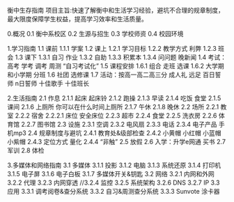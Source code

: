衡中生存指南
项目主旨:快速了解衡中和生活学习经验，避坑不合理的规章制度，最大限度保障学生权益，提高学习效率和生活质量。

0.概况
    0.1 衡中系校区
    0.2 生源与招生
    0.3 学校师资
    0.4 校园环境

1.学习指南
    1.1 课前
        1.1.1 学案
    1.2 课上
        1.2.1 学习目标
        1.2.2 教学方式 利弊
        1.2.3 班会
    1.3 课下
        1.3.1 自习 作业
        1.3.2 自助
        1.3.3 积累本
        1.3.4 问问题 晚新闻
    1.4 考试：高考 学考 调考 周测 “自习考试化”
    1.5 课程安排
        1.6.1 组合 走班 选课
        1.6.2 大学期和小学期 分班
    1.6 社团 选修课
    1.7 活动：按高一高二高三分 成人礼 远足 百日誓师 n日誓师 十佳歌手 十佳班长

2.生活指南
    2.1 作息
        2.1.1 起床 起床铃
        2.1.2 跑操
        2.1.3 早读
        2.1.4 吃饭 食堂
        2.1.5 课间
        2.1.6 上厕所 你可以在什么时间上厕所
        2.1.7 午休
        2.1.8 晚休
    2.2 场所
        2.2.1 教室
        2.2.2 宿舍
            2.2.2.1 床位 安全床位
        2.2.3 超市
        2.2.4 食堂
        2.2.5 洗衣房
        2.2.6 体育馆
        2.2.7 图书馆
    2.3 设施
        2.3.1 空调
        2.3.2 电风扇
        2.3.3 电话
        2.3.4 电子产品 手机mp3
    2.4 规章制度与避坑
        2.4.1 教育处&级部检查
        2.4.2 小黄帽 小红帽 小蓝帽 小紫帽
        2.4.3 定位方式 量化
        2.4.4 “非触”
    2.5 放假
    2.6 入学：升学e网通 买书
    2.7 军训
    2.8 体检

3.多媒体和网络指南
    3.1 多媒体
        3.1.1 投影
        3.1.2 电脑
        3.1.3 系统还原
        3.1.4 打印机
        3.1.5 电子屏
        3.1.6 电子白板
        3.1.7 多媒体开关&钥匙
    3.2 网络
        3.2.1 内网和外网
        3.2.2 代理
        3.2.3 内网穿透
        //3.2.4 监控
        3.2.5 系统架构
        3.2.6 DNS
        3.2.7 IP
    3.3 应用
        3.3.1 调考阅卷&查分系统
        3.3.2 自习&周测查分系统
        3.3.3 Sunvote 涂卡器